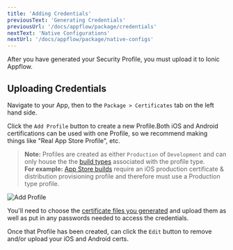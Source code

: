 ```yaml
---
title: 'Adding Credentials'
previousText: 'Generating Credentials'
previousUrl: '/docs/appflow/package/credentials'
nextText: 'Native Configurations'
nextUrl: '/docs/appflow/package/native-configs'
---
```


After you have generated your Security Profile, you must upload it to Ionic Appflow.

## Uploading Credentials

Navigate to your App, then to the `Package > Certificates` tab on the left hand side.

Click the `Add Profile` button to create a new Profile.Both iOS and Android certifications can be used with one Profile, so we recommend making things like "Real App Store Profile", etc.

<blockquote>
  
<b>Note:</b> Profiles are created as either `Production` of `Development` and can only house the the
<a href="/docs/appflow/package/build-types">build types</a> associated with the profile type. </br>
<b>For example:</b> <a href="/docs/appflow/package/build-types#app-store">App Store builds</a> require an iOS production certificate & distribution provisioning profile and therefore must use a </b>Production</b> type profile.
</blockquote>

![Add Profile](/docs/assets/img/appflow/ss-add-profile.png)

You'll need to choose the [certificate files you generated](/docs/appflow/package/credentials) and upload them as well as put in any passwords needed to access the credentials.

Once that Profile has been created, can click the `Edit` button to remove and/or upload your iOS and Android certs.